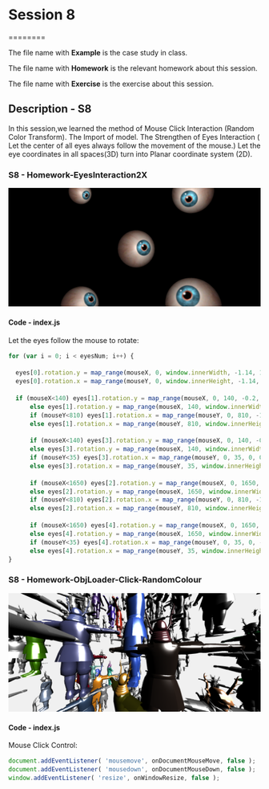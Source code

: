 # Session 8
========

The file name with **Example** is the case study in class.

The file name with **Homework** is the relevant homework about this session.

The file name with **Exercise** is the exercise about this session.

## Description - S8 ##

In this session,we learned the method of Mouse Click Interaction (Random Color Transform).
The Import of model.
The Strengthen of Eyes Interaction ( Let the center of all eyes always follow the movement of the mouse.)
Let the eye coordinates in all spaces(3D) turn into Planar coordinate system (2D).

### S8 - Homework-EyesInteraction2X ###
![S8-01](https://github.com/CarelSJ/DAT505-GitHub/blob/master/images/S8-01.png)
#### Code - index.js ####

Let the eyes follow the mouse to rotate:
```javascript
for (var i = 0; i < eyesNum; i++) {

  eyes[0].rotation.y = map_range(mouseX, 0, window.innerWidth, -1.14, 1.14);
  eyes[0].rotation.x = map_range(mouseY, 0, window.innerHeight, -1.14, 1.14);

  if (mouseX<140) eyes[1].rotation.y = map_range(mouseX, 0, 140, -0.2, 0.25);
      else eyes[1].rotation.y = map_range(mouseX, 140, window.innerWidth, 0.25, 1.14);
      if (mouseY<810) eyes[1].rotation.x = map_range(mouseY, 0, 810, -1.14, -0.25);
      else eyes[1].rotation.x = map_range(mouseY, 810, window.innerHeight, -0.25, 0);

      if (mouseX<140) eyes[3].rotation.y = map_range(mouseX, 0, 140, -0.2, 0.25);
      else eyes[3].rotation.y = map_range(mouseX, 140, window.innerWidth, 0.25, 1.14);
      if (mouseY<35) eyes[3].rotation.x = map_range(mouseY, 0, 35, 0, 0.25);
      else eyes[3].rotation.x = map_range(mouseY, 35, window.innerHeight, 0.25, 1.14);

      if (mouseX<1650) eyes[2].rotation.y = map_range(mouseX, 0, 1650, -1.14, 0);
      else eyes[2].rotation.y = map_range(mouseX, 1650, window.innerWidth,0, 0.3 );
      if (mouseY<810) eyes[2].rotation.x = map_range(mouseY, 0, 810, -1.14, 0);
      else eyes[2].rotation.x = map_range(mouseY, 810, window.innerHeight, 0, 0.2);

      if (mouseX<1650) eyes[4].rotation.y = map_range(mouseX, 0, 1650, -1.14, 0);
      else eyes[4].rotation.y = map_range(mouseX, 1650, window.innerWidth, 0, 0.3);
      if (mouseY<35) eyes[4].rotation.x = map_range(mouseY, 0, 35, 0, -0.25);
      else eyes[4].rotation.x = map_range(mouseY, 35, window.innerHeight, 0.25, 1.14)
}
```

### S8 - Homework-ObjLoader-Click-RandomColour ###
![S8-02](https://github.com/CarelSJ/DAT505-GitHub/blob/master/images/S8-02.png)
#### Code - index.js ####
Mouse Click Control:
```javascript
document.addEventListener( 'mousemove', onDocumentMouseMove, false );
document.addEventListener( 'mousedown', onDocumentMouseDown, false );
window.addEventListener( 'resize', onWindowResize, false );
```
